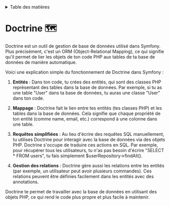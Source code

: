 <details>
    <summary>Table des matières</summary>

- [Introduction](README.md)
- [Structure](structure.md)
- [Getting Started](getting-started.md)
- [Console](console.md)
- [Controller](controller.md)
- [Formulaire](form.md)
- [Doctrine](doctrine.md)
- [Models](models.md)
- [Migration](migration.md)
- [Repositories](repositories.md)
- [Pratiques](pratiques.md)

</details>

# Doctrine 🗺 

Doctrine est un outil de gestion de base de données utilisé dans Symfony. Plus précisément, c'est un ORM (Object-Relational Mapping), ce qui signifie qu'il permet de lier les objets de ton code PHP aux tables de ta base de données de manière automatique.

Voici une explication simple du fonctionnement de Doctrine dans Symfony :

1. __Entités__ : Dans ton code, tu crées des entités, qui sont des classes PHP représentant des tables dans la base de données. Par exemple, si tu as une table "User" dans ta base de données, tu auras une classe "User" dans ton code.

2. __Mappage__ : Doctrine fait le lien entre tes entités (tes classes PHP) et les tables dans la base de données. Cela signifie que chaque propriété de ton entité (comme name, email, etc.) correspond à une colonne dans une table.

3. __Requêtes simplifiées__ : Au lieu d'écrire des requêtes SQL manuellement, tu utilises Doctrine pour interagir avec la base de données via des objets PHP. Doctrine s'occupe de traduire ces actions en SQL. Par exemple, pour récupérer tous les utilisateurs, tu n'as pas besoin d'écrire "SELECT * FROM users", tu fais simplement $userRepository->findAll().

4. __Gestion des relations__ : Doctrine gère aussi les relations entre les entités (par exemple, un utilisateur peut avoir plusieurs commandes). Ces relations peuvent être définies facilement dans les entités avec des annotations.

Doctrine te permet de travailler avec la base de données en utilisant des objets PHP, ce qui rend le code plus propre et plus facile à maintenir.
